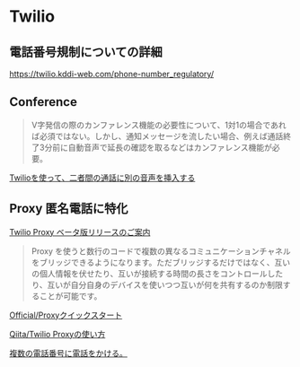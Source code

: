 # Twilio

## 電話番号規制についての詳細
https://twilio.kddi-web.com/phone-number_regulatory/


## Conference

> V字発信の際のカンファレンス機能の必要性について、1対1の場合であれば必須ではない。しかし、通知メッセージを流したい場合、例えば通話終了3分前に自動音声で延長の確認を取るなどはカンファレンス機能が必要。

[Twilioを使って、二者間の通話に別の音声を挿入する](https://qiita.com/mobilebiz/items/4490fe5a03c5192ce06f)


## Proxy 匿名電話に特化
[Twilio Proxy ベータ版リリースのご案内](https://twilio.kddi-web.com/dev/691/)
> Proxy を使うと数行のコードで複数の異なるコミュニケーションチャネルをブリッジできるようになります。ただブリッジするだけではなく、互いの個人情報を伏せたり、互いが接続する時間の長さをコントロールしたり、互いが自分自身のデバイスを使いつつ互いが何を共有するのか制限することが可能です。

[Official/Proxyクイックスタート](https://jp.twilio.com/docs/proxy/quickstart#make-a-voice-call)

[Qiita/Twilio Proxyの使い方](https://qiita.com/ManabuMiwa/items/1e17a4d428f477ef1c3b)  


[複数の電話番号に電話をかける。](https://qiita.com/joohounsong/items/36da4e67b1652c60bf57)

